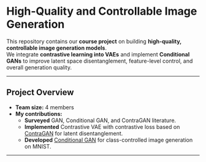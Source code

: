 # High-Quality and Controllable Image Generation  

This repository contains our **course project** on building **high-quality, controllable image generation models**.  
We integrate **contrastive learning into VAEs** and implement **Conditional GANs** to improve latent space disentanglement, feature-level control, and overall generation quality.

---

## **Project Overview**
- **Team size:** 4 members  
- **My contributions:**  
  - **Surveyed** GAN, Conditional GAN, and ContraGAN literature.  
  - **Implemented** Contrastive VAE with contrastive loss based on [ContraGAN](https://arxiv.org/abs/2006.12681) for latent disentanglement.  
  - **Developed** [Conditional GAN](https://arxiv.org/abs/1411.1784) for class-controlled image generation on MNIST.

---

